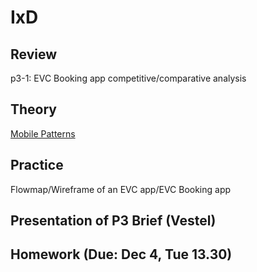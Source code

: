 # IxD  

## Review

p3-1: EVC Booking app competitive/comparative analysis 

## Theory

[Mobile Patterns](http://www.dan.sv.it/teaching/ixd307f17/files/mobilePatterns.pdf)


## Practice

Flowmap/Wireframe of an EVC app/EVC Booking app

## Presentation of P3 Brief (Vestel)



## Homework (Due: Dec 4, Tue 13.30)

